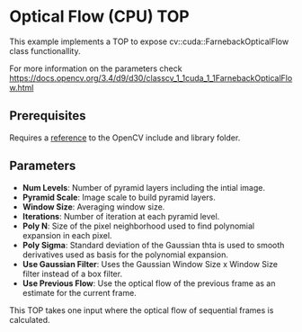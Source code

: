 # Optical Flow (CPU) TOP

This example implements a TOP to expose cv::cuda::FarnebackOpticalFlow class functionallity. 

For more information on the parameters check 
https://docs.opencv.org/3.4/d9/d30/classcv_1_1cuda_1_1FarnebackOpticalFlow.html

## Prerequisites
Requires a [reference](https://github.com/TouchDesigner/CustomOperatorSamples#referencing-opencv-libraries) to the OpenCV include and library folder.

## Parameters
* **Num Levels**:	Number of pyramid layers including the intial image.
* **Pyramid Scale**:	Image scale to build pyramid layers.
* **Window Size**:	Averaging window size.
* **Iterations**:	Number of iteration at each pyramid level.
* **Poly N**:	Size of the pixel neighborhood used to find polynomial expansion in each pixel.
* **Poly Sigma**:	Standard deviation of the Gaussian thta is used to smooth derivatives used as
	basis for the polynomial expansion.
* **Use Gaussian Filter**:	Uses the Gaussian Window Size x Window Size filter instead of a box filter.
* **Use Previous Flow**:	Use the optical flow of the previous frame as an estimate for the current frame.

This TOP takes one input where the optical flow of sequential frames is calculated.
